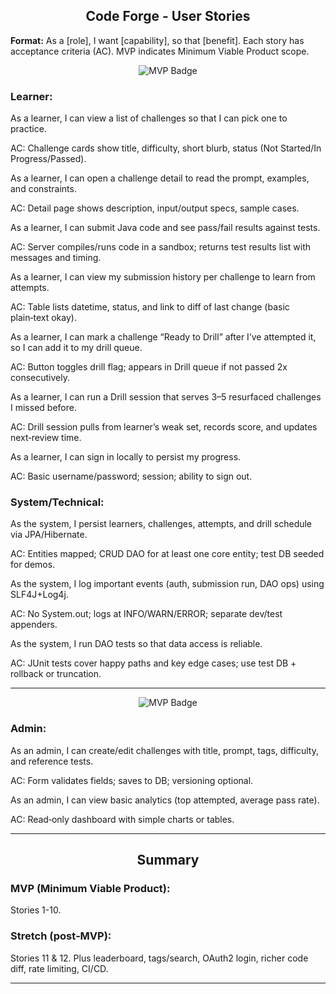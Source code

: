 <h2 align="center">Code Forge - User Stories</h2>

**Format:** As a [role], I want [capability], so that [benefit]. Each story has acceptance criteria (AC). MVP indicates Minimum Viable Product scope.

<div style="text-align: center;">
  <img src="https://img.shields.io/badge/-MVP%20🏆-gold?style=for-the-badge" alt="MVP Badge"/>
</div>

### Learner:

As a learner, I can view a list of challenges so that I can pick one to practice.

AC: Challenge cards show title, difficulty, short blurb, status (Not Started/In Progress/Passed).

As a learner, I can open a challenge detail to read the prompt, examples, and constraints.

AC: Detail page shows description, input/output specs, sample cases.

As a learner, I can submit Java code and see pass/fail results against tests.

AC: Server compiles/runs code in a sandbox; returns test results list with messages and timing.

As a learner, I can view my submission history per challenge to learn from attempts.

AC: Table lists datetime, status, and link to diff of last change (basic plain‑text okay).

As a learner, I can mark a challenge “Ready to Drill” after I’ve attempted it, so I can add it to my drill queue.

AC: Button toggles drill flag; appears in Drill queue if not passed 2x consecutively.

As a learner, I can run a Drill session that serves 3–5 resurfaced challenges I missed before.

AC: Drill session pulls from learner’s weak set, records score, and updates next‑review time.

As a learner, I can sign in locally to persist my progress.

AC: Basic username/password; session; ability to sign out.

### System/Technical:

As the system, I persist learners, challenges, attempts, and drill schedule via JPA/Hibernate.

AC: Entities mapped; CRUD DAO for at least one core entity; test DB seeded for demos.

As the system, I log important events (auth, submission run, DAO ops) using SLF4J+Log4j.

AC: No System.out; logs at INFO/WARN/ERROR; separate dev/test appenders.

As the system, I run DAO tests so that data access is reliable.

AC: JUnit tests cover happy paths and key edge cases; use test DB + rollback or truncation.

---

<div style="text-align: center;">
  <img src="https://img.shields.io/badge/-MVP%20🏆-gold?style=for-the-badge" alt="MVP Badge"/>
</div>

### Admin:

As an admin, I can create/edit challenges with title, prompt, tags, difficulty, and reference tests.

AC: Form validates fields; saves to DB; versioning optional.

As an admin, I can view basic analytics (top attempted, average pass rate).

AC: Read‑only dashboard with simple charts or tables.

---

<h2 align="center">Summary</h2>

### MVP (Minimum Viable Product):
Stories 1-10.

### Stretch (post‑MVP):

Stories 11 & 12.
Plus leaderboard, tags/search, OAuth2 login, richer code diff, rate limiting, CI/CD.

---
